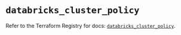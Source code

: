 # `databricks_cluster_policy`

Refer to the Terraform Registry for docs: [`databricks_cluster_policy`](https://registry.terraform.io/providers/databricks/databricks/1.74.0/docs/resources/cluster_policy).
